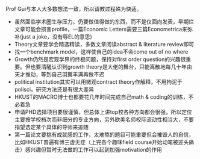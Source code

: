 Prof Gui与本人大多数想法一致，所以请教过程殊为快适。

* 虽然面临学术圈生存压力，仍要做值得做的东西，而不是仅面向发表，早期烂文章可能会损害profile，一篇Economic Letters需要三篇Econometrica来弥补(just a joke，没有辱EL的意思)
* Theory文章要学会精选精读，多数文章阅读abstract & literature review即可
* 找一个benchmark model，这样使自己的idea不会come out of no where
* Growth仍然是宏观学界的终极问题，保持对first order question的兴趣很重要。但也要清醒认识到growth theory是大佬的舞台，只能离散地每几十年由天才推动，等到自己羽翼丰满再做不迟
* political institution其实可以用微观contract theory作解释，不用拘泥于polisci，研究方法还是有很大差异
* HKUST的MACRO博士也都要花几年时间完成自己math & coding的训练，不必着急
* 申请PHD选择项目要很谨慎，但总体上讲top校各种方向都会很强，所以定位主要按学校档次而非细分的专业方向，另外欧美名师校际流动性相当大，不要指望选定某个具体的导师来追随
* 第一篇论文要挑有成就感的工作，太难熬的题目可能重要但会摧毁人的自信，比如HKUST普遍有博三虚无症（上完各个趣味field course开始动笔被迎头痛击）感兴趣但暂时无法做的工作可以起到加强motivation的作用